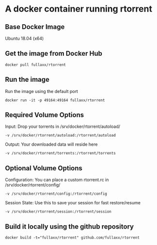 # A docker container running rtorrent

## Base Docker Image
Ubuntu 18.04 (x64)

## Get the image from Docker Hub

    docker pull fullaxx/rtorrent

## Run the image
Run the image using the default port

    docker run -it -p 49164:49164 fullaxx/rtorrent

## Required Volume Options
Input: Drop your torrents in /srv/docker/rtorrent/autoload/

    -v /srv/docker/rtorrent/autoload:/rtorrent/autoload

Output: Your downloaded data will reside here

    -v /srv/docker/rtorrent/torrents:/rtorrent/torrents

## Optional Volume Options
Configuration: You can place a custom rtorrent.rc in /srv/docker/rtorrent/config/

    -v /srv/docker/rtorrent/config:/rtorrent/config

Session State: Use this to save your session for fast restore/resume

    -v /srv/docker/rtorrent/session:/rtorrent/session

## Build it locally using the github repository

    docker build -t="fullaxx/rtorrent" github.com/fullaxx/rtorrent
